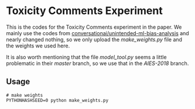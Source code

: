 # Toxicity Comments Experiment

This is the codes for the Toxicity Comments experiment in the paper. We mainly use the codes from [conversationai/unintended-ml-bias-analysis]( https://github.com/conversationai/unintended-ml-bias-analysis ) and nearly changed nothing, so we only upload the *make_weights.py* file and the weights we used here. 

It is also worth mentioning that the file *model_tool.py* seems a little problematic in their *master* branch, so we use that in the *AIES-2018* branch.

## Usage

```
# make weights
PYTHONHASHSEED=0 python make_weights.py
```
